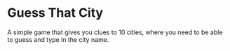 # Guess That City
A simple game that gives you clues to 10 cities, where you need to be able to guess and type in the city name.
